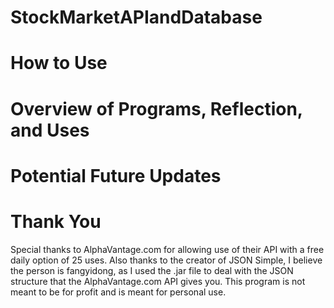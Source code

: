 # StockMarketAPIandDatabase

# How to Use

# Overview of Programs, Reflection, and Uses

# Potential Future Updates

# Thank You
Special thanks to AlphaVantage.com for allowing use of their API with a free daily option of 25 uses. Also thanks to the creator of JSON Simple, I believe the person is fangyidong, as I used the .jar file to deal with the JSON structure that the AlphaVantage.com API gives you. This program is not meant to be for profit and is meant for personal use.
